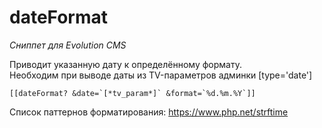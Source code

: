 # dateFormat

_Сниппет для Evolution CMS_

Приводит указанную дату к определённому формату.<br>
Необходим при выводе даты из TV-параметров админки [type='date']

```
[[dateFormat? &date=`[*tv_param*]` &format=`%d.%m.%Y`]]
```

Список паттернов форматирования: <https://www.php.net/strftime>
